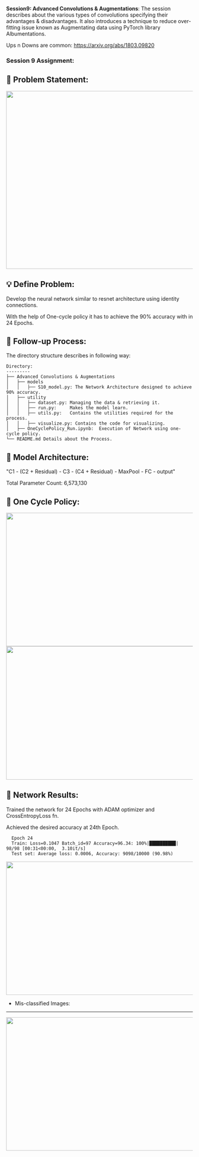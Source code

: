 **Session9: Advanced Convolutions & Augmentations**: The session describes about the various types of convolutions specifying their advantages & disadvantages. It also introduces a technique to reduce over-fitting issue known as Augmentating data using PyTorch library 
Albumentations. 

 Ups n Downs are common: https://arxiv.org/abs/1803.09820
 
### Session 9 Assignment: 

🔏 Problem Statement: 
--------------------

<img src="https://github.com/kishkath/ERA/assets/60026221/81d819d6-4a49-424f-a788-c258b7021a4f" width = 720 height = 480>

💡 Define Problem:
------------------
 Develop the neural network similar to resnet architecture using identity connections. 
 
 With the help of One-cycle policy it has to achieve the 90% accuracy with in 24 Epochs.
 
🚦 Follow-up Process:
-----------------
 The directory structure describes in following way:

    Directory: 
    ---------
    ├── Advanced Convolutions & Augmentations
    │   ├── models
    │   │   ├── S10_model.py: The Network Architecture designed to achieve 90% accuracy.
    │   ├── utility
    │   │   ├── dataset.py: Managing the data & retrieving it.
    │   │   ├── run.py:     Makes the model learn.
    │   │   ├── utils.py:   Contains the utilities required for the process.
    │   │   ├── visualize.py: Contains the code for visualizing.
    │   ├── OneCyclePolicy_Run.ipynb:  Execution of Network using one-cycle policy.
    └── README.md Details about the Process.


🔑 Model Architecture:
---------------------
 "C1 - (C2 + Residual) - C3 - (C4 + Residual) - MaxPool - FC - output"

  Total Parameter Count: 6,573,130

🔋 One Cycle Policy: 
-------------------

<p float="left">
  <img src="https://github.com/kishkath/ERA/assets/60026221/c08cfb91-7dd2-4ea4-915f-e3efcea8e292" width = 540 height = 360>
  <img src="https://github.com/kishkath/ERA/assets/60026221/2f8d7bb2-2284-45a5-8000-d652868b5668" width = 540 height = 360>
</p>


💊 Network Results: 
-------------------
 Trained the network for 24 Epochs with ADAM optimizer and CrossEntropyLoss fn.
 
 Achieved the desired accuracy at 24th Epoch.
 
      Epoch 24
      Train: Loss=0.1047 Batch_id=97 Accuracy=96.34: 100%|██████████| 98/98 [00:31<00:00,  3.10it/s]
      Test set: Average loss: 0.0006, Accuracy: 9098/10000 (90.98%)

 
 <img src="https://github.com/kishkath/ERA/assets/60026221/7e27f83b-c315-49ec-8e78-afb932199445" width = 720 height = 360>

 * Mis-classified Images:
 ------------------------

 <img src="https://github.com/kishkath/ERA/assets/60026221/d0fc17af-ced5-4c4c-8e3a-b95a11e8d36c" width = 720 height = 360>

